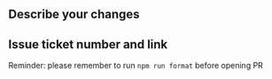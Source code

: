 ## Describe your changes

## Issue ticket number and link

Reminder: please remember to run `npm run format` before opening PR
